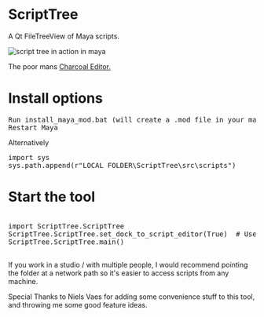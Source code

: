 # ScriptTree
A Qt FileTreeView of Maya scripts.

![script tree in action in maya](https://raw.githubusercontent.com/rBrenick/ScriptTree/master/docs/example_image.PNG)

The poor mans <a href="http://zurbrigg.com/charcoal-editor-2">Charcoal Editor.</a>
# Install options

<pre>
Run install_maya_mod.bat (will create a .mod file in your maya/modules folder)
Restart Maya
</pre>

Alternatively

<pre>
import sys
sys.path.append(r"LOCAL_FOLDER\ScriptTree\src\scripts")
</pre>


# Start the tool
<pre>

import ScriptTree.ScriptTree
ScriptTree.ScriptTree.set_dock_to_script_editor(True)  # Use this if you want to dock it directly to the script editor
ScriptTree.ScriptTree.main()

</pre>

If you work in a studio / with multiple people, I would recommend pointing the folder at a network path so it's easier to access scripts from any machine.

Special Thanks to Niels Vaes for adding some convenience stuff to this tool, and throwing me some good feature ideas.
